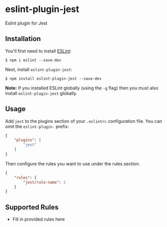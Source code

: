 # eslint-plugin-jest

Eslint plugin for Jest

## Installation

You'll first need to install [ESLint](http://eslint.org):

```
$ npm i eslint --save-dev
```

Next, install `eslint-plugin-jest`:

```
$ npm install eslint-plugin-jest --save-dev
```

**Note:** If you installed ESLint globally (using the `-g` flag) then you must also install `eslint-plugin-jest` globally.

## Usage

Add `jest` to the plugins section of your `.eslintrc` configuration file. You can omit the `eslint-plugin-` prefix:

```json
{
    "plugins": [
        "jest"
    ]
}
```


Then configure the rules you want to use under the rules section.

```json
{
    "rules": {
        "jest/rule-name": 2
    }
}
```

## Supported Rules

* Fill in provided rules here





